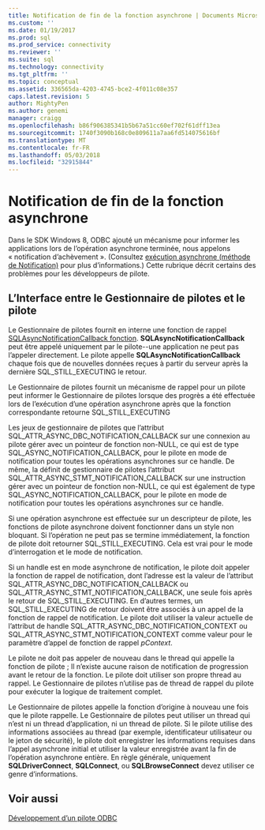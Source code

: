 ```yaml
---
title: Notification de fin de la fonction asynchrone | Documents Microsoft
ms.custom: ''
ms.date: 01/19/2017
ms.prod: sql
ms.prod_service: connectivity
ms.reviewer: ''
ms.suite: sql
ms.technology: connectivity
ms.tgt_pltfrm: ''
ms.topic: conceptual
ms.assetid: 336565da-4203-4745-bce2-4f011c08e357
caps.latest.revision: 5
author: MightyPen
ms.author: genemi
manager: craigg
ms.openlocfilehash: b86f906385341b5b67a51cc60ef702f61dff13ea
ms.sourcegitcommit: 1740f3090b168c0e809611a7aa6fd514075616bf
ms.translationtype: MT
ms.contentlocale: fr-FR
ms.lasthandoff: 05/03/2018
ms.locfileid: "32915844"
---
```

# <a name="notification-of-asynchronous-function-completion"></a>Notification de fin de la fonction asynchrone
Dans le SDK Windows 8, ODBC ajouté un mécanisme pour informer les applications lors de l’opération asynchrone terminée, nous appelons « notification d’achèvement ». (Consultez [exécution asynchrone (méthode de Notification)](../../../odbc/reference/develop-app/asynchronous-execution-notification-method.md) pour plus d’informations.) Cette rubrique décrit certains des problèmes pour les développeurs de pilote.  
  
## <a name="the-interface-between-the-driver-manager-and-driver"></a>L’Interface entre le Gestionnaire de pilotes et le pilote  
 Le Gestionnaire de pilotes fournit en interne une fonction de rappel [SQLAsyncNotificationCallback fonction](../../../odbc/reference/develop-driver/sqlasyncnotificationcallback-function.md). **SQLAsyncNotificationCallback** peut être appelé uniquement par le pilote--une application ne peut pas l’appeler directement. Le pilote appelle **SQLAsyncNotificationCallback** chaque fois que de nouvelles données reçues à partir du serveur après la dernière SQL_STILL_EXECUTING le retour.  
  
 Le Gestionnaire de pilotes fournit un mécanisme de rappel pour un pilote peut informer le Gestionnaire de pilotes lorsque des progrès a été effectuée lors de l’exécution d’une opération asynchrone après que la fonction correspondante retourne SQL_STILL_EXECUTING  
  
 Les jeux de gestionnaire de pilotes que l’attribut SQL_ATTR_ASYNC_DBC_NOTIFICATION_CALLBACK sur une connexion au pilote gérer avec un pointeur de fonction non-NULL, ce qui est de type SQL_ASYNC_NOTIFICATION_CALLBACK, pour le pilote en mode de notification pour toutes les opérations asynchrones sur ce handle. De même, la définit de gestionnaire de pilotes l’attribut SQL_ATTR_ASYNC_STMT_NOTIFICATION_CALLBACK sur une instruction gérer avec un pointeur de fonction non-NULL, ce qui est également de type SQL_ASYNC_NOTIFICATION_CALLBACK, pour le pilote en mode de notification pour toutes les opérations asynchrones sur ce handle.  
  
 Si une opération asynchrone est effectuée sur un descripteur de pilote, les fonctions de pilote asynchrone doivent fonctionner dans un style non bloquant. Si l’opération ne peut pas se termine immédiatement, la fonction de pilote doit retourner SQL_STILL_EXECUTING. Cela est vrai pour le mode d’interrogation et le mode de notification.  
  
 Si un handle est en mode asynchrone de notification, le pilote doit appeler la fonction de rappel de notification, dont l’adresse est la valeur de l’attribut SQL_ATTR_ASYNC_DBC_NOTIFICATION_CALLBACK ou SQL_ATTR_ASYNC_STMT_NOTIFICATION_CALLBACK, une seule fois après le retour de SQL_STILL_EXECUTING. En d’autres termes, un SQL_STILL_EXECUTING de retour doivent être associés à un appel de la fonction de rappel de notification. Le pilote doit utiliser la valeur actuelle de l’attribut de handle SQL_ATTR_ASYNC_DBC_NOTIFICATION_CONTEXT ou SQL_ATTR_ASYNC_STMT_NOTIFICATION_CONTEXT comme valeur pour le paramètre d’appel de fonction de rappel *pContext*.  
  
 Le pilote ne doit pas appeler de nouveau dans le thread qui appelle la fonction de pilote ; Il n’existe aucune raison de notification de progression avant le retour de la fonction. Le pilote doit utiliser son propre thread au rappel. Le Gestionnaire de pilotes n’utilise pas de thread de rappel du pilote pour exécuter la logique de traitement complet.  
  
 Le Gestionnaire de pilotes appelle la fonction d’origine à nouveau une fois que le pilote rappelle. Le Gestionnaire de pilotes peut utiliser un thread qui n’est ni un thread d’application, ni un thread de pilote. Si le pilote utilise des informations associées au thread (par exemple, identificateur utilisateur ou le jeton de sécurité), le pilote doit enregistrer les informations requises dans l’appel asynchrone initial et utiliser la valeur enregistrée avant la fin de l’opération asynchrone entière. En règle générale, uniquement **SQLDriverConnect**, **SQLConnect**, ou **SQLBrowseConnect** devez utiliser ce genre d’informations.  
  
## <a name="see-also"></a>Voir aussi  
 [Développement d’un pilote ODBC](../../../odbc/reference/develop-driver/developing-an-odbc-driver.md)
